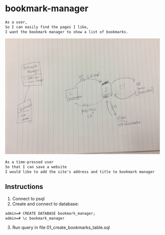 # bookmark-manager
```
As a user,
So I can easily find the pages I like,
I want the bookmark manager to show a list of bookmarks.
```
![domain model](./images/IMG_1906.JPG)

```
As a time-pressed user
So that I can save a website
I would like to add the site's address and title to bookmark manager
```

Instructions
----
1. Connect to psql
2. Create and connect to database:
```
admin=# CREATE DATABASE bookmark_manager;
admin=# \c bookmark_manager
```
3. Run query in file 01_create_bookmarks_table.sql
